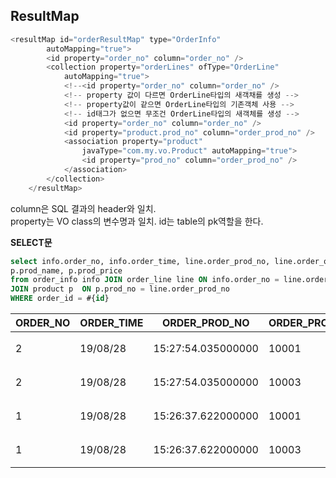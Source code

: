 
## ResultMap
```java
<resultMap id="orderResultMap" type="OrderInfo"
		autoMapping="true">
		<id property="order_no" column="order_no" />
		<collection property="orderLines" ofType="OrderLine"
			autoMapping="true">
			<!--<id property="order_no" column="order_no" />
			<!-- property 값이 다르면 OrderLine타입의 새객채를 생성 -->
			<!-- property값이 같으면 OrderLine타입의 기존객체 사용 -->
			<!-- id태그가 없으면 무조건 OrderLine타입의 새객체를 생성 -->
			<id property="order_no" column="order_no" />
			<id property="product.prod_no" column="order_prod_no" />		
			<association property="product"
				javaType="com.my.vo.Product" autoMapping="true">
				<id property="prod_no" column="order_prod_no" />
			</association>
		</collection>
	</resultMap>
```

  column은 SQL 결과의 header와 일치.  
  property는 VO class의 변수명과 일치.    id는
table의 pk역할을 한다.

 
**SELECT문**
```sql
select info.order_no, info.order_time, line.order_prod_no, line.order_quantity,
p.prod_name, p.prod_price
from order_info info JOIN order_line line ON info.order_no = line.order_no
JOIN product p  ON p.prod_no = line.order_prod_no
WHERE order_id = #{id}
```


| ORDER_NO |ORDER_TIME  |ORDER_PROD_NO  |ORDER_PROD_QUANTITY  |PROD_NAME|PROD_PRICE|
|--|--|--|--|--|--|
2|	19/08/28 |15:27:54.035000000|10001|	2|플로랄 스타벅스 더블 샷|	3000
2|	19/08/28 |15:27:54.035000000|	10003	|3	|나이트로 쇼콜라|	4000
1|	19/08/28 |15:26:37.622000000|	10001|	2	|플로랄 스타벅스 더블 샷|	3000
1	|19/08/28| 15:26:37.622000000	|10003	|3|	나이트로 쇼콜라|	4000

<!--stackedit_data:
eyJoaXN0b3J5IjpbLTE1OTM0MjI3NzgsLTEwMDc0OTQ0NjJdfQ
==
-->